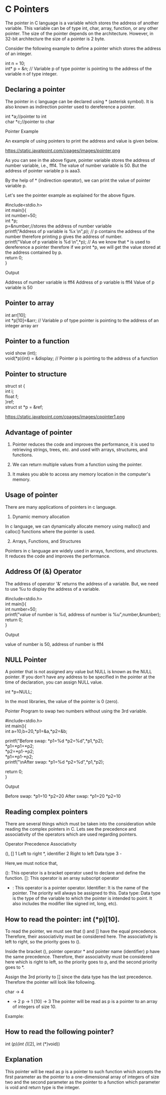  # **C Pointers**

The pointer in C language is a variable which stores the address of another variable. This variable can be of type int, char, array, function, or any other pointer. The size of the pointer depends on the architecture. However, in 32-bit architecture the size of a pointer is 2 byte.

Consider the following example to define a pointer which stores the address of an integer.

int n = 10;   
int* p = &n; // Variable p of type pointer is pointing to the address of the variable n of type integer.   

## Declaring a pointer

The pointer in c language can be declared using * (asterisk symbol). It is also known as indirection pointer used to dereference a pointer.

int *a;//pointer to int  
char *c;//pointer to char  

Pointer Example

An example of using pointers to print the address and value is given below.

https://static.javatpoint.com/cpages/images/pointer.png


As you can see in the above figure, pointer variable stores the address of number variable, i.e., fff4. The value of number variable is 50. But the address of pointer variable p is aaa3.

By the help of * (indirection operator), we can print the value of pointer variable p.

Let's see the pointer example as explained for the above figure.

#include<stdio.h>  
int main(){  
int number=50;    
int *p;      
p=&number;//stores the address of number variable    
printf("Address of p variable is %x \n",p); // p contains the address of the number therefore printing p gives the address of number.     
printf("Value of p variable is %d \n",*p); // As we know that * is used to dereference a pointer therefore if we print *p, we will get the value stored at the address contained by p.    
return 0;  
}    

Output

Address of number variable is fff4
Address of p variable is fff4
Value of p variable is 50

## Pointer to array

int arr[10];  
int *p[10]=&arr; // Variable p of type pointer is pointing to the address of an integer array arr

## Pointer to a function

void show (int);  
void(*p)(int) = &display; // Pointer p is pointing to the address of a function  

## Pointer to structure

struct st {  
    int i;  
    float f;  
}ref;  
struct st *p = &ref;  

https://static.javatpoint.com/cpages/images/cpointer1.png

## Advantage of pointer

1) Pointer reduces the code and improves the performance, it is used to retrieving strings, trees, etc. and used with arrays, structures, and functions.

2) We can return multiple values from a function using the pointer.

3) It makes you able to access any memory location in the computer's memory.

## Usage of pointer

There are many applications of pointers in c language.

1) Dynamic memory allocation

In c language, we can dynamically allocate memory using malloc() and calloc() functions where the pointer is used.

2) Arrays, Functions, and Structures

Pointers in c language are widely used in arrays, functions, and structures. It reduces the code and improves the performance.

## Address Of (&) Operator

The address of operator '&' returns the address of a variable. But, we need to use %u to display the address of a variable.

#include<stdio.h>  
int main(){  
int number=50;   
printf("value of number is %d, address of number is %u",number,&number);    
return 0;  
}    

Output

value of number is 50, address of number is fff4

## NULL Pointer

A pointer that is not assigned any value but NULL is known as the NULL pointer. If you don't have any address to be specified in the pointer at the time of declaration, you can assign NULL value. 

int *p=NULL;

In the most libraries, the value of the pointer is 0 (zero).

Pointer Program to swap two numbers without using the 3rd variable.

#include<stdio.h>  
int main(){  
int a=10,b=20,*p1=&a,*p2=&b;  
  
printf("Before swap: *p1=%d *p2=%d",*p1,*p2);  
*p1=*p1+*p2;  
*p2=*p1-*p2;  
*p1=*p1-*p2;  
printf("\nAfter swap: *p1=%d *p2=%d",*p1,*p2);  
  
return 0;  
}  

Output

Before swap: *p1=10 *p2=20
After swap: *p1=20 *p2=10


## Reading complex pointers

There are several things which must be taken into the consideration while reading the complex pointers in C. Lets see the precedence and associativity of the operators which are used regarding pointers.

Operator	   Precedence	   Associativity

(), []	        1	           Left to right
*, identifier	  2 	         Right to left
Data type	      3	                -

Here,we must notice that,

(): This operator is a bracket operator used to declare and define the function.
[]: This operator is an array subscript operator
* : This operator is a pointer operator.
Identifier: It is the name of the pointer. The priority will always be assigned to this.
Data type: Data type is the type of the variable to which the pointer is intended to point. It also includes the modifier like signed int, long, etc).

## How to read the pointer: int (*p)[10].

To read the pointer, we must see that () and [] have the equal precedence. Therefore, their associativity must be considered here. The associativity is left to right, so the priority goes to ().

Inside the bracket (), pointer operator * and pointer name (identifier) p have the same precedence. Therefore, their associativity must be considered here which is right to left, so the priority goes to p, and the second priority goes to *.

Assign the 3rd priority to [] since the data type has the last precedence. Therefore the pointer will look like following.


char -> 4
* -> 2
p -> 1
[10] -> 3
The pointer will be read as p is a pointer to an array of integers of size 10.


Example:

## How to read the following pointer?

int (*p)(int (*)[2], int (*)void))  

## Explanation
This pointer will be read as p is a pointer to such function which accepts the first parameter as the pointer to a one-dimensional array of integers of size two and the second parameter as the pointer to a function which parameter is void and return type is the integer.






